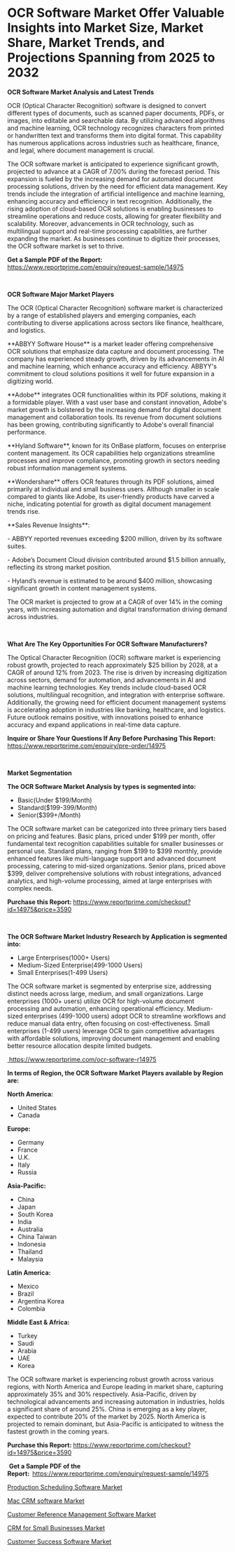 <p><h1>OCR Software Market Offer Valuable Insights into Market Size, Market Share, Market Trends, and Projections Spanning from 2025 to 2032</h1></p><p><strong>OCR Software Market Analysis and Latest Trends</strong></p>
<p><p>OCR (Optical Character Recognition) software is designed to convert different types of documents, such as scanned paper documents, PDFs, or images, into editable and searchable data. By utilizing advanced algorithms and machine learning, OCR technology recognizes characters from printed or handwritten text and transforms them into digital format. This capability has numerous applications across industries such as healthcare, finance, and legal, where document management is crucial.</p><p>The OCR software market is anticipated to experience significant growth, projected to advance at a CAGR of 7.00% during the forecast period. This expansion is fueled by the increasing demand for automated document processing solutions, driven by the need for efficient data management. Key trends include the integration of artificial intelligence and machine learning, enhancing accuracy and efficiency in text recognition. Additionally, the rising adoption of cloud-based OCR solutions is enabling businesses to streamline operations and reduce costs, allowing for greater flexibility and scalability. Moreover, advancements in OCR technology, such as multilingual support and real-time processing capabilities, are further expanding the market. As businesses continue to digitize their processes, the OCR software market is set to thrive.</p></p>
<p><strong>Get a Sample PDF of the Report:&nbsp;</strong> <a href="https://www.reportprime.com/enquiry/request-sample/14975?utm_campaign=1832&utm_medium=2&utm_source=Github&utm_content=ia&utm_term=20032025&utm_id=ocr-software">https://www.reportprime.com/enquiry/request-sample/14975</a></p>
<p>&nbsp;</p>
<p><strong>OCR Software Major Market Players</strong></p>
<p><p>The OCR (Optical Character Recognition) software market is characterized by a range of established players and emerging companies, each contributing to diverse applications across sectors like finance, healthcare, and logistics.</p><p>**ABBYY Software House** is a market leader offering comprehensive OCR solutions that emphasize data capture and document processing. The company has experienced steady growth, driven by its advancements in AI and machine learning, which enhance accuracy and efficiency. ABBYY's commitment to cloud solutions positions it well for future expansion in a digitizing world.</p><p>**Adobe** integrates OCR functionalities within its PDF solutions, making it a formidable player. With a vast user base and constant innovation, Adobe's market growth is bolstered by the increasing demand for digital document management and collaboration tools. Its revenue from document solutions has been growing, contributing significantly to Adobe's overall financial performance.</p><p>**Hyland Software**, known for its OnBase platform, focuses on enterprise content management. Its OCR capabilities help organizations streamline processes and improve compliance, promoting growth in sectors needing robust information management systems.</p><p>**Wondershare** offers OCR features through its PDF solutions, aimed primarily at individual and small business users. Although smaller in scale compared to giants like Adobe, its user-friendly products have carved a niche, indicating potential for growth as digital document management trends rise.</p><p>**Sales Revenue Insights**: </p><p>- ABBYY reported revenues exceeding $200 million, driven by its software suites.</p><p>- Adobe’s Document Cloud division contributed around $1.5 billion annually, reflecting its strong market position.</p><p>- Hyland’s revenue is estimated to be around $400 million, showcasing significant growth in content management systems.</p><p>The OCR market is projected to grow at a CAGR of over 14% in the coming years, with increasing automation and digital transformation driving demand across industries.</p></p>
<p>&nbsp;</p>
<p><strong>What Are The Key Opportunities For OCR Software Manufacturers?</strong></p>
<p><p>The Optical Character Recognition (OCR) software market is experiencing robust growth, projected to reach approximately $25 billion by 2028, at a CAGR of around 12% from 2023. The rise is driven by increasing digitization across sectors, demand for automation, and advancements in AI and machine learning technologies. Key trends include cloud-based OCR solutions, multilingual recognition, and integration with enterprise software. Additionally, the growing need for efficient document management systems is accelerating adoption in industries like banking, healthcare, and logistics. Future outlook remains positive, with innovations poised to enhance accuracy and expand applications in real-time data capture.</p></p>
<p><strong>Inquire or Share Your Questions If Any Before Purchasing This Report:</strong> <a href="https://www.reportprime.com/enquiry/pre-order/14975?utm_campaign=1832&utm_medium=2&utm_source=Github&utm_content=ia&utm_term=20032025&utm_id=ocr-software">https://www.reportprime.com/enquiry/pre-order/14975</a></p>
<p>&nbsp;</p>
<p><strong>Market Segmentation</strong></p>
<p><strong>The OCR Software Market Analysis by types is segmented into:</strong></p>
<p><ul><li>Basic(Under $199/Month)</li><li>Standard($199-399/Month)</li><li>Senior($399+/Month)</li></ul></p>
<p><p>The OCR software market can be categorized into three primary tiers based on pricing and features. Basic plans, priced under $199 per month, offer fundamental text recognition capabilities suitable for smaller businesses or personal use. Standard plans, ranging from $199 to $399 monthly, provide enhanced features like multi-language support and advanced document processing, catering to mid-sized organizations. Senior plans, priced above $399, deliver comprehensive solutions with robust integrations, advanced analytics, and high-volume processing, aimed at large enterprises with complex needs.</p></p>
<p><strong>Purchase this Report:&nbsp;</strong><a href="https://www.reportprime.com/checkout?id=14975&price=3590&utm_campaign=1832&utm_medium=2&utm_source=Github&utm_content=ia&utm_term=20032025&utm_id=ocr-software">https://www.reportprime.com/checkout?id=14975&price=3590</a></p>
<p>&nbsp;</p>
<p><strong>The OCR Software Market Industry Research by Application is segmented into:</strong></p>
<p><ul><li>Large Enterprises(1000+ Users)</li><li>Medium-Sized Enterprise(499-1000 Users)</li><li>Small Enterprises(1-499 Users)</li></ul></p>
<p><p>The OCR software market is segmented by enterprise size, addressing distinct needs across large, medium, and small organizations. Large enterprises (1000+ users) utilize OCR for high-volume document processing and automation, enhancing operational efficiency. Medium-sized enterprises (499-1000 users) adopt OCR to streamline workflows and reduce manual data entry, often focusing on cost-effectiveness. Small enterprises (1-499 users) leverage OCR to gain competitive advantages with affordable solutions, improving document management and enabling better resource allocation despite limited budgets.</p></p>
<p><a href="https://www.reportprime.com/ocr-software-r14975?utm_campaign=1832&utm_medium=2&utm_source=Github&utm_content=ia&utm_term=20032025&utm_id=ocr-software">&nbsp;https://www.reportprime.com/ocr-software-r14975</a></p>
<p><strong>In terms of Region, the OCR Software Market Players available by Region are:</strong></p>
<p>
    <p> <strong> North America: </strong>
        <ul>
            <li>United States</li>
            <li>Canada</li>
        </ul>
        </p> 
    <p> <strong> Europe: </strong>
        <ul>
            <li>Germany</li>
            <li>France</li>
            <li>U.K.</li>
            <li>Italy</li>
            <li>Russia</li>
        </ul>
        </p> 
    <p> <strong> Asia-Pacific: </strong>
        <ul>
            <li>China</li>
            <li>Japan</li>
            <li>South Korea</li>
            <li>India</li>
            <li>Australia</li>
            <li>China Taiwan</li>
            <li>Indonesia</li>
            <li>Thailand</li>
            <li>Malaysia</li>
        </ul>
        </p> 
    <p> <strong> Latin America: </strong>
        <ul>
            <li>Mexico</li>
            <li>Brazil</li>
            <li>Argentina Korea</li>
            <li>Colombia</li>
        </ul>
        </p> 
    <p> <strong> Middle East & Africa: </strong>
        <ul>
            <li>Turkey</li>
            <li>Saudi</li>
            <li>Arabia</li>
            <li>UAE</li>
            <li>Korea</li>
        </ul>
    </p>
    </p>
<p><p>The OCR software market is experiencing robust growth across various regions, with North America and Europe leading in market share, capturing approximately 35% and 30% respectively. Asia-Pacific, driven by technological advancements and increasing automation in industries, holds a significant share of around 25%. China is emerging as a key player, expected to contribute 20% of the market by 2025. North America is projected to remain dominant, but Asia-Pacific is anticipated to witness the fastest growth in the coming years.</p></p>
<p><strong>Purchase this Report: </strong><a href="https://www.reportprime.com/checkout?id=14975&price=3590&utm_campaign=1832&utm_medium=2&utm_source=Github&utm_content=ia&utm_term=20032025&utm_id=ocr-software">https://www.reportprime.com/checkout?id=14975&price=3590</a></p>
<p>&nbsp;<strong>Get a Sample PDF of the Report:&nbsp;&nbsp;</strong><a href="https://www.reportprime.com/enquiry/request-sample/14975?utm_campaign=1832&utm_medium=2&utm_source=Github&utm_content=ia&utm_term=20032025&utm_id=ocr-software">https://www.reportprime.com/enquiry/request-sample/14975</a></p>
<p><strong></strong></p>
<p><p><a href="https://github.com/toghojbeinta/Market-Research-Report-List-1/blob/main/production-scheduling-software-market.md?utm_campaign=1832&utm_medium=2&utm_source=Github&utm_content=ia&utm_term=20032025&utm_id=ocr-software">Production Scheduling Software Market</a></p><p><a href="https://github.com/alefermeivys/Market-Research-Report-List-1/blob/main/mac-crm-software-market.md?utm_campaign=1832&utm_medium=2&utm_source=Github&utm_content=ia&utm_term=20032025&utm_id=ocr-software">Mac CRM software Market</a></p><p><a href="https://github.com/jaspartatin/Market-Research-Report-List-1/blob/main/customer-reference-management-software-market.md?utm_campaign=1832&utm_medium=2&utm_source=Github&utm_content=ia&utm_term=20032025&utm_id=ocr-software">Customer Reference Management Software Market</a></p><p><a href="https://github.com/kluviabolofo/Market-Research-Report-List-1/blob/main/crm-for-small-businesses-market.md?utm_campaign=1832&utm_medium=2&utm_source=Github&utm_content=ia&utm_term=20032025&utm_id=ocr-software">CRM for Small Businesses Market</a></p><p><a href="https://github.com/jullselai/Market-Research-Report-List-1/blob/main/customer-success-software-market.md?utm_campaign=1832&utm_medium=2&utm_source=Github&utm_content=ia&utm_term=20032025&utm_id=ocr-software">Customer Success Software Market</a></p></p>
